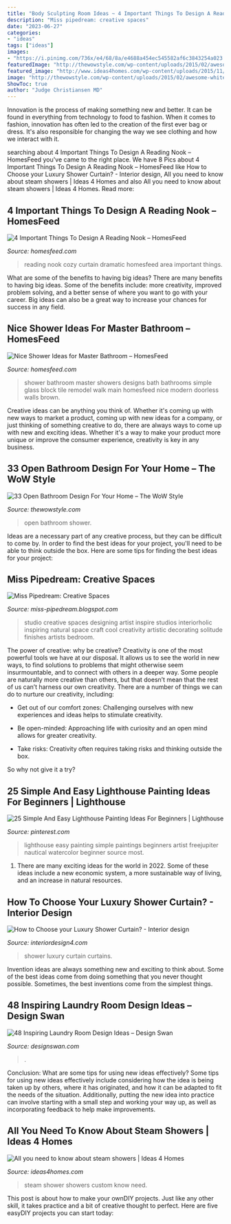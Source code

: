 ```yaml
---
title: "Body Sculpting Room Ideas ~ 4 Important Things To Design A Reading Nook – Homesfeed"
description: "Miss pipedream: creative spaces"
date: "2023-06-27"
categories:
- "ideas"
tags: ["ideas"]
images:
- "https://i.pinimg.com/736x/e4/68/8a/e4688a454ec545582af6c3843254a023.jpg"
featuredImage: "http://thewowstyle.com/wp-content/uploads/2015/02/awesome-white-luxury-open-shower-bathroom-design-ideas.jpg"
featured_image: "http://www.ideas4homes.com/wp-content/uploads/2015/11/Custom-Steam-Shower.jpg"
image: "http://thewowstyle.com/wp-content/uploads/2015/02/awesome-white-luxury-open-shower-bathroom-design-ideas.jpg"
ShowToc: true
author: "Judge Christiansen MD"
---
```



Innovation is the process of making something new and better. It can be found in everything from technology to food to fashion. When it comes to fashion, innovation has often led to the creation of the first ever bag or dress. It's also responsible for changing the way we see clothing and how we interact with it.

	

		
searching about 4 Important Things To Design A Reading Nook – HomesFeed you've came to the right place. We have 8 Pics about 4 Important Things To Design A Reading Nook – HomesFeed like How to Choose your Luxury Shower Curtain? - Interior design, All you need to know about steam showers | Ideas 4 Homes and also All you need to know about steam showers | Ideas 4 Homes. Read more:
		
    
## 4 Important Things To Design A Reading Nook – HomesFeed

<img loading=lazy src="http://homesfeed.com/wp-content/uploads/2015/03/dramatic-reading-area-with-cozy-nook-and-elegant-transparent-curtain-with-alluring-yellow-wall-with-small-book-shelve.jpg" onerror="this.onerror=null;this.src='https://tse3.mm.bing.net/th?id=OIP.VHDSd6WyCZWH7Wa6bGU6rAHaKW&amp;pid=15.1';" alt="4 Important Things To Design A Reading Nook – HomesFeed">

_Source: homesfeed.com_

>reading nook cozy curtain dramatic homesfeed area important things. 

	

What are some of the benefits to having big ideas?
There are many benefits to having big ideas. Some of the benefits include: more creativity, improved problem solving, and a better sense of where you want to go with your career. Big ideas can also be a great way to increase your chances for success in any field.

    
## Nice Shower Ideas For Master Bathroom – HomesFeed

<img loading=lazy src="https://homesfeed.com/wp-content/uploads/2016/01/Simple-Shower-Ideas-For-Master-Bathroom.jpg" onerror="this.onerror=null;this.src='https://tse4.mm.bing.net/th?id=OIP.-ZJqXKi9da9H57BY0_AvqQHaLI&amp;pid=15.1';" alt="Nice Shower Ideas for Master Bathroom – HomesFeed">

_Source: homesfeed.com_

>shower bathroom master showers designs bath bathrooms simple glass block tile remodel walk main homesfeed nice modern doorless walls brown. 

	

Creative ideas can be anything you think of. Whether it's coming up with new ways to market a product, coming up with new ideas for a company, or just thinking of something creative to do, there are always ways to come up with new and exciting ideas. Whether it's a way to make your product more unique or improve the consumer experience, creativity is key in any business.

    
## 33 Open Bathroom Design For Your Home – The WoW Style

<img loading=lazy src="http://thewowstyle.com/wp-content/uploads/2015/02/awesome-white-luxury-open-shower-bathroom-design-ideas.jpg" onerror="this.onerror=null;this.src='https://tse2.mm.bing.net/th?id=OIP.enzbsFdM1SQ96AxeCVittQHaJ3&amp;pid=15.1';" alt="33 Open Bathroom Design For Your Home – The WoW Style">

_Source: thewowstyle.com_

>open bathroom shower. 

	

Ideas are a necessary part of any creative process, but they can be difficult to come by. In order to find the best ideas for your project, you'll need to be able to think outside the box. Here are some tips for finding the best ideas for your project: 

    
## Miss Pipedream: Creative Spaces

<img loading=lazy src="http://4.bp.blogspot.com/-ZQaexRN96Ok/Tb4w0of9cHI/AAAAAAAAABc/fuTYEtYl1IU/s1600/spaces-that-inspire-photo-14-artist-studio-natural-finishes-creative-spaces.jpg" onerror="this.onerror=null;this.src='https://tse3.mm.bing.net/th?id=OIP.gzN0xE3Cua9usLUx7Uk8nAHaDt&amp;pid=15.1';" alt="Miss Pipedream: Creative Spaces">

_Source: miss-pipedream.blogspot.com_

>studio creative spaces designing artist inspire studios interiorholic inspiring natural space craft cool creativity artistic decorating solitude finishes artists bedroom. 

	

The power of creative: why be creative?
Creativity is one of the most powerful tools we have at our disposal. It allows us to see the world in new ways, to find solutions to problems that might otherwise seem insurmountable, and to connect with others in a deeper way.
Some people are naturally more creative than others, but that doesn’t mean that the rest of us can’t harness our own creativity. There are a number of things we can do to nurture our creativity, including:

- Get out of our comfort zones: Challenging ourselves with new experiences and ideas helps to stimulate creativity.

- Be open-minded: Approaching life with curiosity and an open mind allows for greater creativity.

- Take risks: Creativity often requires taking risks and thinking outside the box.

So why not give it a try?

    
## 25 Simple And Easy Lighthouse Painting Ideas For Beginners | Lighthouse

<img loading=lazy src="https://i.pinimg.com/736x/e4/68/8a/e4688a454ec545582af6c3843254a023.jpg" onerror="this.onerror=null;this.src='https://tse4.mm.bing.net/th?id=OIP.kWvTykJi9pe2XGYP0iKu8QHaJ7&amp;pid=15.1';" alt="25 Simple And Easy Lighthouse Painting Ideas For Beginners | Lighthouse">

_Source: pinterest.com_

>lighthouse easy painting simple paintings beginners artist freejupiter nautical watercolor beginner source most. 

	

1. There are many exciting ideas for the world in 2022. Some of these ideas include a new economic system, a more sustainable way of living, and an increase in natural resources.

    
## How To Choose Your Luxury Shower Curtain? - Interior Design

<img loading=lazy src="http://interiordesign4.com/wp-content/uploads/2014/12/Luxury-shower-curtains-4.jpg?x37029" onerror="this.onerror=null;this.src='https://tse3.mm.bing.net/th?id=OIP.YxU2vcATQQ-qEO2MMatnsQHaJ4&amp;pid=15.1';" alt="How to Choose your Luxury Shower Curtain? - Interior design">

_Source: interiordesign4.com_

>shower luxury curtain curtains. 

	

Invention ideas are always something new and exciting to think about. Some of the best ideas come from doing something that you never thought possible. Sometimes, the best inventions come from the simplest things.

    
## 48 Inspiring Laundry Room Design Ideas – Design Swan

<img loading=lazy src="https://img.designswan.com/2015/08/laundryRoom/40.jpg" onerror="this.onerror=null;this.src='https://tse1.mm.bing.net/th?id=OIP.QUAWUu1mxLotXsLowwGESQHaLH&amp;pid=15.1';" alt="48 Inspiring Laundry Room Design Ideas – Design Swan">

_Source: designswan.com_

>. 

	

Conclusion: What are some tips for using new ideas effectively?
Some tips for using new ideas effectively include considering how the idea is being taken up by others, where it has originated, and how it can be adapted to fit the needs of the situation. Additionally, putting the new idea into practice can involve starting with a small step and working your way up, as well as incorporating feedback to help make improvements.

    
## All You Need To Know About Steam Showers | Ideas 4 Homes

<img loading=lazy src="http://www.ideas4homes.com/wp-content/uploads/2015/11/Custom-Steam-Shower.jpg" onerror="this.onerror=null;this.src='https://tse2.mm.bing.net/th?id=OIP.M7-7tOg_htZJO6W7WEF-igHaJ4&amp;pid=15.1';" alt="All you need to know about steam showers | Ideas 4 Homes">

_Source: ideas4homes.com_

>steam shower showers custom know need. 

	

This post is about how to make your ownDIY projects. Just like any other skill, it takes practice and a bit of creative thought to perfect. Here are five easyDIY projects you can start today: 

